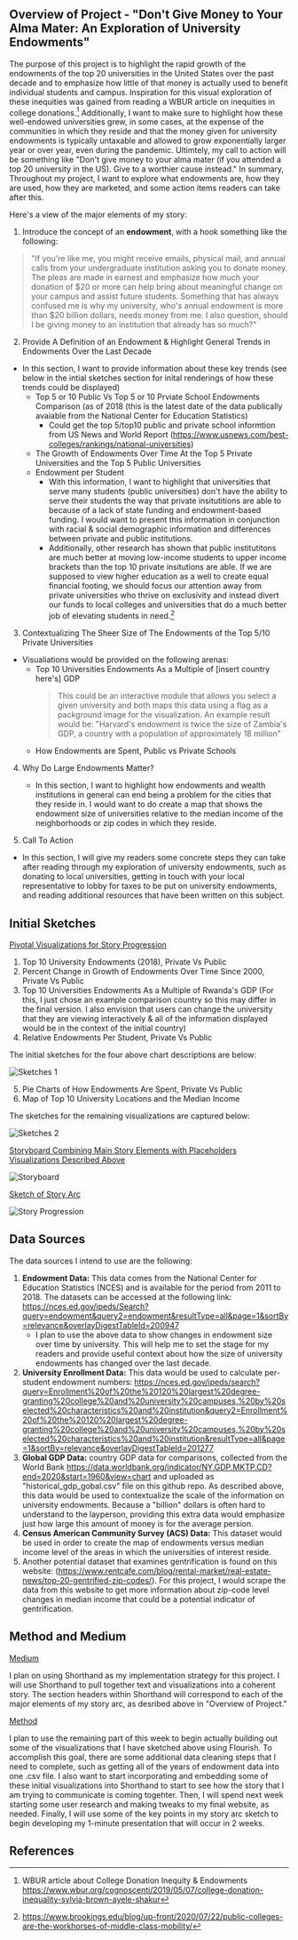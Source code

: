 ## Overview of Project - "Don't Give Money to Your Alma Mater: An Exploration of University Endowments"

The purpose of this project is to highlight the rapid growth of the endowments of the top 20 universities in the United States over the past decade and to emphasize how little of that money is actually used to benefit individual students and campus. Inspiration for this visual exploration of these inequities was gained from reading a WBUR article on inequities in college donations.[^1] Additionally, I want to make sure to highlight how these well-endowed universities grew, in some cases, at the expense of the communities in which they reside and that the money given for university endowments is typically untaxable and allowed to grow exponentially larger year or over year, even during the pandemic. Ultimtely, my call to action will be something like "Don't give money to your alma mater (if you attended a top 20 university in the US). Give to a worthier cause instead." In summary, Throughout my project, I want to explore what endowments are, how they are used, how they are marketed, and some action items readers can take after this. 


Here's a view of the major elements of my story:

1. Introduce the concept of an **endowment**, with a hook something like the following:
 > "If you're like me, you might receive  emails, physical mail, and annual calls from your undergraduate institution asking you to donate money. The pleas are made in earnest and emphasize how much your donation of $20 or more can help bring about meaningful change on your campus and assist future students. Something that has always confused me is why my university, who's annual endowment is more than $20 billion dollars, needs money from me. I also question, should I be giving money to an institution that already has so much?"  

2. Provide A Definition of an Endowment &  Highlight General Trends in Endowments Over the Last Decade
 - In this section, I want to provide information about these key trends (see below in the intial sketches section for inital renderings of how these trends could be displayed)
    - Top 5 or 10 Public Vs Top 5 or 10  Prviate School Endowments Comparison (as of 2018 (this is the latest date of the data publically avaiable from the National Center for Education Statistics)
       -  Could  get the top 5/top10 public and private school informtion from US News and World Report (https://www.usnews.com/best-colleges/rankings/national-universities) 
    - The Growth of Endowments Over Time At the Top 5 Private Universities and the Top 5 Public Universities 
    - Endowment per Student 
        - With this information, I want to highlight that universities that serve many students (public universities) don't have the ability to serve their students the way that private insitutitions are able to because of a lack of state funding and endowment-based funding. I would want to present this information in conjunction with racial & social demographic information and differences between private and public institutions. 
        - Additionally, other research has shown that public institutitons are much better at moving low-income students to upper income brackets than the top 10 private insitutions are able. If we are supposed to view higher education as a well to create equal financial footing, we should focus our attention away from private universities who thrive on exclusivity and instead divert our funds to local colleges and universities that do a much better job of elevating students in need.[^2]
    
3. Contextualizing The Sheer Size of The Endowments of the Top 5/10 Private Universities
- Visualiations would be provided on the following arenas:
     -  Top 10 Universities Endowments As a Multiple of [insert country here's] GDP
         > This could be an interactive module that allows you select a given university and both maps this data using a flag as a packground image for the visualization. An example result would be: "Harvard's endowment is twice the size of Zambia's GDP, a country with a population of approximately 18 million"
     - How Endowments are Spent, Public vs Private Schools
4. Why Do Large Endowments Matter?
   - In this section, I want to highlight how endowments and wealth institutions in general can end being a problem for the cities that they reside in. I would want to do create a map that shows the endowment size of universities relative to the median income of the neighborhoods or zip codes in which they reside.

5. Call To Action
- In this section, I will give my readers some concrete steps they can take after reading through my exploration of university endowments, such as donating to local universities, getting in touch with your local representative to lobby for taxes to be put on university endowments, and reading additional resources that have been written on this subject.


## Initial Sketches 

<u> Pivotal Visualizations for Story Progression </u>

1. Top 10 University Endowments (2018), Private Vs Public
2. Percent Change in Growth of Endowments Over Time Since 2000, Private Vs Public
3. Top 10 Universities Endowments As a Multiple of Rwanda's GDP (For this, I just chose an example comparison country so this may differ in the final version. I also envision that users can change the university that they are viewing interactively & all of the information displayed would be in the context of the initial country)
4. Relative Endowments Per Student, Private Vs Public


The initial sketches for the four above chart descriptions are below:

![Sketches 1](initial_sketches_1.jpg)









5. Pie Charts of How Endowments Are Spent, Private Vs Public
6. Map of Top 10 University Locations and the Median Income



The sketches for the remaining visualizations are captured below:

![Sketches 2](initial_sketches_2.jpg)


<u> Storyboard Combining Main Story Elements with Placeholders Visualizations Described Above </u>

![Storyboard](storyboard.jpg)

<u> Sketch of Story Arc </u>

![Story Progression](story_progression.jpg)




## Data Sources

The data sources I intend to use are the following:

1. **Endowment Data:** This data comes from the National Center for Education Statistics (NCES) and is available for the period from 2011 to 2018. The datasets can be accessed at the following link: https://nces.ed.gov/ipeds/Search?query=endowment&query2=endowment&resultType=all&page=1&sortBy=relevance&overlayDigestTableId=200947
    - I plan to use the above data to show changes in endowment size over time by university. This will help me to set the stage for my readers and provide useful context about how the size of university endowments has changed over the last decade.
3. **University Enrollment Data:** This data would be used to calculate per-student endowment numbers: https://nces.ed.gov/ipeds/search?query=Enrollment%20of%20the%20120%20largest%20degree-granting%20college%20and%20university%20campuses,%20by%20selected%20characteristics%20and%20institution&query2=Enrollment%20of%20the%20120%20largest%20degree-granting%20college%20and%20university%20campuses,%20by%20selected%20characteristics%20and%20institution&resultType=all&page=1&sortBy=relevance&overlayDigestTableId=201277 
4. **Global GDP Data:** country GDP data for comparisons, collected from the World Bank https://data.worldbank.org/indicator/NY.GDP.MKTP.CD?end=2020&start=1960&view=chart and uploaded as "historical_gdp_gobal.csv" file on this github repo. As described above, this data would be used to contextualize the scale of the information on university endowments. Because a "billion" dollars is often hard to understand to the layperson, providing this extra data would emphasize just how large this amount of money is for the average persion. 
5. **Census American Community Survey (ACS) Data:** This dataset would be used in order to create the map of endowments versus median income level of the areas in which the universities of interest reside. 
6. Another potential dataset that examines gentrification is found on this website: (https://www.rentcafe.com/blog/rental-market/real-estate-news/top-20-gentrified-zip-codes/). For this project, I would scrape the data from this website to get more information about zip-code level changes in median income that could be a potential indicator of gentrification. 


## Method and Medium


<u> Medium </u>

I plan on using Shorthand as my implementation strategy for this project. I will use Shorthand to pull together text and visualizations into a coherent story. The section headers within Shorthand will correspond to each of the major elements of my story arc, as desribed above in "Overview of Project."


<u> Method </u>

I plan to use the remaining part of this week to begin actually building out some of the visualizations that I have sketched above using Flourish. To accomplish this goal, there are some additional data cleaning steps that I need to complete, such as getting all of the years of endowment data into one .csv file. I also want to start incorporating and embedding some of these initial visualizations into Shorthand to start to see how the story that I am trying to communicate is coming togehter. Then, I will spend next week starting some user research and making tweaks to my final website, as needed. Finally, I will use some of the key points in my story arc sketch to begin developing my 1-minute presentation that will occur in 2 weeks.


## References
[^1]: WBUR article about College Donation Inequity & Endowments https://www.wbur.org/cognoscenti/2019/05/07/college-donation-inequality-sylvia-brown-ayele-shakur
[^2]: https://www.brookings.edu/blog/up-front/2020/07/22/public-colleges-are-the-workhorses-of-middle-class-mobility/ 
